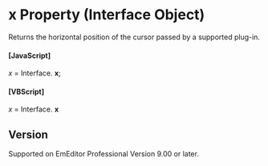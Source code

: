 # x Property (Interface Object)

Returns the horizontal position of the cursor passed by a supported plug-in.

#### \[JavaScript\]

_x_ = Interface. **x**;

#### \[VBScript\]

_x_ = Interface. **x**

## Version

Supported on EmEditor Professional Version 9.00 or later.
